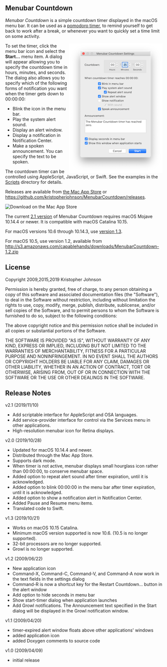 Menubar Countdown
-----------------

_Menubar Countdown_ is a simple countdown timer displayed in the
macOS menu bar.  It can be used as a [pomodoro timer](https://en.wikipedia.org/wiki/Pomodoro_Technique),
to remind yourself to get back to work after a break, or whenever you want
to quickly set a time limit on some activity.

<img src="docs/MenubarCountdownSettings.png" alt="Screenshot" align="right"/>

To set the timer, click the menu bar icon and select the **Start...** menu item.
A dialog will appear allowing you to specify the countdown time in hours,
minutes, and seconds. The dialog also allows you to specify which of the
following forms of notification you want when the timer gets down to 00:00:00:

- Blink the icon in the menu bar.
- Play the system alert sound.
- Display an alert window.
- Display a notification in Notification Center.
- Make a spoken announcement. You can specify the text to be spoken.

The countdown timer can be controlled using AppleScript, JavaScript, or Swift.
See the examples in the
[Scripts](https://github.com/kristopherjohnson/MenubarCountdown/tree/master/Scripts)
directory for details.

Releases are available from [the Mac App Store](https://apps.apple.com/us/app/menubar-countdown/id1485343244?mt=12)
or <https://github.com/kristopherjohnson/MenubarCountdown/releases>.

<a link="https://apps.apple.com/us/app/menubar-countdown/id1485343244?mt=12"><img src="https://undefinedvalue.s3.amazonaws.com/Download_on_the_Mac_App_Store_Badge_US-UK_RGB.svg" alt="Download on the Mac App Store"></a>

The current [2.1 version](https://github.com/kristopherjohnson/MenubarCountdown/releases/tag/2.1)
of Menubar Countdown requires macOS Mojave 10.14.4 or
newer.  It is compatible with macOS Catalina 10.15.

For macOS versions 10.6 through 10.14.3, use
[version 1.3](https://github.com/kristopherjohnson/MenubarCountdown/releases/tag/1.3).

For macOS 10.5, use version 1.2, available from
<http://s3.amazonaws.com/capablehands/downloads/MenubarCountdown-1.2.zip>


## License

Copyright 2009,2015,2019 Kristopher Johnson

Permission is hereby granted, free of charge, to any person obtaining a
copy of this software and associated documentation files (the
"Software"), to deal in the Software without restriction, including
without limitation the rights to use, copy, modify, merge, publish,
distribute, sublicense, and/or sell copies of the Software, and to
permit persons to whom the Software is furnished to do so, subject to
the following conditions:

The above copyright notice and this permission notice shall be included
in all copies or substantial portions of the Software.

THE SOFTWARE IS PROVIDED "AS IS", WITHOUT WARRANTY OF ANY KIND, EXPRESS
OR IMPLIED, INCLUDING BUT NOT LIMITED TO THE WARRANTIES OF
MERCHANTABILITY, FITNESS FOR A PARTICULAR PURPOSE AND NONINFRINGEMENT.
IN NO EVENT SHALL THE AUTHORS OR COPYRIGHT HOLDERS BE LIABLE FOR ANY
CLAIM, DAMAGES OR OTHER LIABILITY, WHETHER IN AN ACTION OF CONTRACT,
TORT OR OTHERWISE, ARISING FROM, OUT OF OR IN CONNECTION WITH THE
SOFTWARE OR THE USE OR OTHER DEALINGS IN THE SOFTWARE.


## Release Notes

v2.1 (2019/11/10)

- Add scriptable interface for AppleScript and OSA languages.
- Add service-provider interface for control via the Services menu in other applications.
- High-resolution menubar icon for Retina displays.

v2.0 (2019/10/28)

- Updated for macOS 10.14.4 and newer.
- Distributed through the Mac App Store.
- Supports dark mode.
- When timer is not active, menubar displays small hourglass icon rather than 00:00:00, to conserve menubar space.
- Added option to repeat alert sound after timer expiration, until it is acknowledged.
- Added option to blink 00:00:00 in the menu bar after timer expiration, until it is acknowledged.
- Added option to show a notification alert in Notification Center.
- Added Pause and Resume menu items.
- Translated code to Swift.

v1.3 (2019/10/21)

- Works on macOS 10.15 Catalina.
- Minimum macOS version supported is now 10.6. (10.5 is no longer supported).
- 32-bit processors are no longer supported.
- Growl is no longer supported.

v1.2 (2009/06/22)

- New application icon
- Command-X, Command-C, Command-V, and Command-A now work in the text fields in the settings dialog
- Command-R is now a shortcut key for the Restart Countdown... button in the alert window
- Add option to hide seconds in menu bar
- Show start-timer dialog when application launches
- Add Growl notifications.  The Announcement text specified in the Start dialog will be displayed in the Growl notification window.

v1.1 (2009/04/20)

- timer-expired alert window floats above other applications' windows
- added application icon
- added Doxygen comments to source code

v1.0 (2009/04/09)

- initial release


